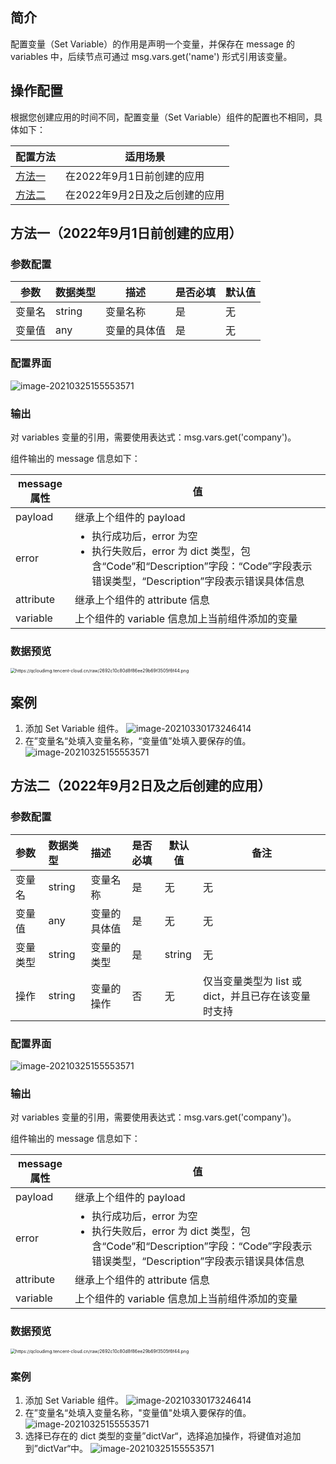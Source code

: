 ## 简介

配置变量（Set Variable）的作用是声明一个变量，并保存在 message 的 variables 中，后续节点可通过 msg.vars.get('name') 形式引用该变量。

## 操作配置
根据您创建应用的时间不同，配置变量（Set Variable）组件的配置也不相同，具体如下：

| 配置方法 | 适用场景 | 
|---------|---------|
| [方法一](#method1) | 在2022年9月1日前创建的应用 |
| [方法二](#method2) | 在2022年9月2日及之后创建的应用 | 


[](id:method1)
##  方法一（2022年9月1日前创建的应用）

### 参数配置

| 参数   | 数据类型 | 描述         | 是否必填 | 默认值 |
| ----- | ------- | ----------- | ------- | ------ |
| 变量名 | string   | 变量名称     | 是       | 无     |
| 变量值 | any      | 变量的具体值 | 是       | 无     |

### 配置界面

![image-20210325155553571](https://qcloudimg.tencent-cloud.cn/raw/335c300d56335bdd782824aa70051469.png)

### 输出

对 variables 变量的引用，需要使用表达式：msg.vars.get('company')。

组件输出的 message 信息如下：

| message 属性 | 值                                                           |
| ----------- | ------------------------------------------------------------ |
| payload     | 继承上个组件的 payload                                        |
| error       | <ul style="margin:0;"><li>执行成功后，error 为空</li><li>执行失败后，error 为 dict 类型，包含“Code”和“Description”字段：“Code”字段表示错误类型，“Description”字段表示错误具体信息</li></ul> |
| attribute   | 继承上个组件的 attribute 信息                                  |
| variable    | 上个组件的 variable 信息加上当前组件添加的变量                 |

### 数据预览
<img src="https://qcloudimg.tencent-cloud.cn/raw/2692c10c80d8f86ee29b69f3505f6f44.png" alt="https://qcloudimg.tencent-cloud.cn/raw/2692c10c80d8f86ee29b69f3505f6f44.png" style="zoom:50%;" />

## 案例

1. 添加 Set Variable 组件。
![image-20210330173246414](https://qcloudimg.tencent-cloud.cn/raw/94c98067f1bbfbf770b46abade141cb2.png)
2. 在”变量名“处填入变量名称，“变量值”处填入要保存的值。
![image-20210325155553571](https://qcloudimg.tencent-cloud.cn/raw/335c300d56335bdd782824aa70051469.png)


[](id:method2)
##  方法二（2022年9月2日及之后创建的应用）

### 参数配置

| 参数   | 数据类型 | 描述         | 是否必填 | 默认值 | 备注 |
| :----- | :------- | :----------- | :------- | ------ |------ |
| 变量名 | string   | 变量名称     | 是       | 无     |无     |
| 变量值 | any      | 变量的具体值 | 是       | 无     |无     |
| 变量类型 | string      | 变量的类型 | 是       | string     |无     |
| 操作 | string      | 变量的操作 | 否       | 无     |仅当变量类型为 list 或 dict，并且已存在该变量时支持

### 配置界面

![image-20210325155553571](https://qcloudimg.tencent-cloud.cn/raw/335c300d56335bdd782824aa70051469.png)

### 输出

对 variables 变量的引用，需要使用表达式：msg.vars.get('company')。

组件输出的 message 信息如下：

| message 属性 | 值                                                           |
| ----------- | ------------------------------------------------------------ |
| payload     | 继承上个组件的 payload                                        |
| error       | <ul style="margin:0;"><li>执行成功后，error 为空</li><li>执行失败后，error 为 dict 类型，包含“Code”和“Description”字段：“Code”字段表示错误类型，“Description”字段表示错误具体信息</li></ul> |
| attribute   | 继承上个组件的 attribute 信息                                  |
| variable    | 上个组件的 variable 信息加上当前组件添加的变量                 |

### 数据预览
<img src="https://qcloudimg.tencent-cloud.cn/raw/2692c10c80d8f86ee29b69f3505f6f44.png" alt="https://qcloudimg.tencent-cloud.cn/raw/2692c10c80d8f86ee29b69f3505f6f44.png" style="zoom:50%;" />

### 案例

1. 添加 Set Variable 组件。
   ![image-20210330173246414](https://qcloudimg.tencent-cloud.cn/raw/94c98067f1bbfbf770b46abade141cb2.png)
2. 在”变量名“处填入变量名称，"变量值"处填入要保存的值。
![image-20210325155553571](https://qcloudimg.tencent-cloud.cn/raw/335c300d56335bdd782824aa70051469.png)
3. 选择已存在的 dict 类型的变量”dictVar“，选择追加操作，将键值对追加到”dictVar“中。
![image-20210325155553571](https://qcloudimg.tencent-cloud.cn/raw/d1ce0a57cd88f69a2fd764491803186f.png)
